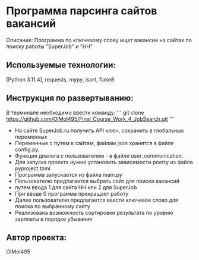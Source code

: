 # Программа парсинга сайтов вакансий 
Описание:
Программа по ключевому слову ищет вакансии на сайтах по поиску работы "SuperJob" и "HH"

## Используемые технологии:
[Python 3.11.4], requests, mypy, isort, flake8

## Инструкция по развертыванию:
В терминале необходимо ввести команду:
'''
git clone https://github.com/OlMol495/Final_Course_Work_4_JobSearch.git
'''
- На сайте SuperJob.ru получить API ключ, сохранить в глобальных переменных
- Переменные с путем к сайтам, файлам json хранятся в файле config.py.
- Функция диалога с пользователем - в файле user_communication. 
- Для запуска проекта нужно установить зависимости poetry из файла pyproject.toml
- Программа запускается из файла main.py
- Пользователю предлагается выбрать сайт для поиска вакансий 
- путем ввода 1 для сайта НН или 2 для SuperJob
- При вводе 0 программа прекращает работу
- Далее пользователю предлагается ввести ключевое слово для поиска по выбранному сайту
- Реализована возможность сортировки результата по уровню зарплаты в порядке убывания


## Автор проекта: 
OlMol495
